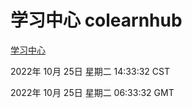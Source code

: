 # 学习中心 colearnhub
[学习中心](http://59.174.8.172:56308/colearnhub/)

2022年 10月 25日 星期二 14:33:32 CST

2022年 10月 25日 星期二 06:33:32 GMT
